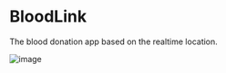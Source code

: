 # BloodLink
The blood donation app based on the realtime location.

![image](https://github.com/user-attachments/assets/0512eefa-373f-4a27-bb7e-f7cce2c27db9)

